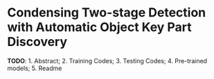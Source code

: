 # Condensing Two-stage Detection with Automatic Object Key Part Discovery

**TODO**: 1. Abstract; 2. Training Codes; 3. Testing Codes; 4. Pre-trained models; 5. Readme
